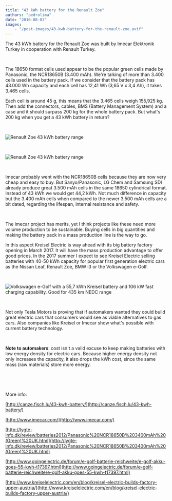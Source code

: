 ```yaml
---
title: "43 kWh battery for the Renault Zoe"
authors: "pedrolima"
date: "2016-08-03"
images: 
    - "/post-images/43-kwh-battery-for-the-renault-zoe.avif"
---
```


The 43 kWh battery for the Renault Zoe was built by Imecar Elektronik Turkey in cooperation with Renault Turkey.

 

The 18650 format cells used appear to be the popular green cells made by Panasonic, the NCR18650B (3.400 mAh). We're talking of more than 3.400 cells used in the battery pack. If we consider that the battery pack has 43.000 Wh capacity and each cell has 12,41 Wh (3,65 V x 3,4 Ah), it takes 3.465 cells.

Each cell is around 45 g, this means that the 3.465 cells weigh 155,925 kg. Then add the connectors, cables, BMS (Battery Management System) and a case and it should surpass 200 kg for the whole battery pack. But what's 200 kg when you get a 43 kWh battery in return?

 

![Renault Zoe 43 kWh battery range](post-images/renault-zoe-43-kwh-battery-range.avif)

 

![Renault Zoe 43 kWh battery range](post-images/renault-zoe-43-kwh-battery-range-2.avif)

 

Imecar probably went with the NCR18650B cells because they are now very cheap and easy to buy. But Sanyo/Panasonic, LG Chem and Samsung SDI already produce great 3.500 mAh cells in the same 18650 cylindrical format. Instead of 43 kWh we would get 44,2 kWh. Not much difference in capacity but the 3.400 mAh cells when compared to the newer 3.500 mAh cells are a bit dated, regarding the lifespan, internal resistance and safety.

 

The imecar project has merits, yet I think projects like these need more volume production to be sustainable. Buying cells in big quantities and making the battery pack in a mass production line is the way to go.

In this aspect Kreisel Electric is way ahead with its big battery factory opening in March 2017. It will have the mass production advantage to offer good prices. In the 2017 summer I expect to see Kreisel Electric selling batteries with 40-50 kWh capacity for popular first generation electric cars as the Nissan Leaf, Renault Zoe, BMW i3 or the Volkswagen e-Golf.

 

![Volkswagen e-Golf with a 55,7 kWh Kreisel battery and 106 kW fast charging capability. Good for 435 km NEDC range](post-images/volkswagen-e-golf-55-kwh-battery.avif)

 

Not only Tesla Motors is proving that if automakers wanted they could build great electric cars that consumers would see as viable alternatives to gas cars. Also companies like Kreisel or Imecar show what's possible with current battery technology.

 

**Note to automakers**: cost isn't a valid excuse to keep making batteries with low energy density for electric cars. Because higher energy density not only increases the capacity, it also drops the kWh cost, since the same mass (raw materials) store more energy.

 

 

More info:

[http://canze.fisch.lu/43-kwh-battery/](http://canze.fisch.lu/43-kwh-battery/)

[http://www.imecar.com/](http://www.imecar.com/)

[http://lygte-info.dk/review/batteries2012/Panasonic%20NCR18650B%203400mAh%20(Green)%20UK.html](http://lygte-info.dk/review/batteries2012/Panasonic%20NCR18650B%203400mAh%20(Green)%20UK.html)

[http://www.goingelectric.de/forum/e-golf-batterie-reichweite/e-golf-akku-goes-55-kwh-t17397.html](http://www.goingelectric.de/forum/e-golf-batterie-reichweite/e-golf-akku-goes-55-kwh-t17397.html)

[http://www.kreiselelectric.com/en/blog/kreisel-electric-builds-factory-upper-austria/](http://www.kreiselelectric.com/en/blog/kreisel-electric-builds-factory-upper-austria/)
